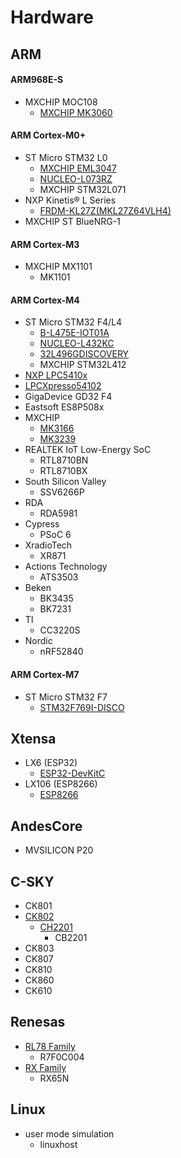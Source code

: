 # Hardware

## ARM

#### ARM968E-S
  - MXCHIP MOC108
    - [MXCHIP MK3060](http://www.mxchip.com/product/wifi_product/56)

#### ARM Cortex-M0+
  - ST Micro STM32 L0
    - [MXCHIP EML3047](http://www.mxchip.com/product/wifi_product/58)
    - [NUCLEO-L073RZ](http://www.st.com/en/evaluation-tools/nucleo-l073rz.html)
    - MXCHIP STM32L071
  - NXP Kinetis® L Series
    - [FRDM-KL27Z(MKL27Z64VLH4)](https://www.nxp.com/products/processors-and-microcontrollers/arm-based-processors-and-mcus/kinetis-cortex-m-mcus/l-seriesultra-low-powerm0-plus/freedom-development-platform-for-kinetis-kl17-and-kl27-mcus:FRDM-KL27Z)
  - MXCHIP ST BlueNRG-1

#### ARM Cortex-M3
  - MXCHIP MX1101
    - MK1101

#### ARM Cortex-M4
  - ST Micro STM32 F4/L4
    - [B-L475E-IOT01A](http://www.st.com/zh/evaluation-tools/b-l475e-iot01a.html)
    - [NUCLEO-L432KC](http://www.st.com/en/evaluation-tools/nucleo-l432kc.html)
    - [32L496GDISCOVERY](http://www.st.com/en/evaluation-tools/32l496gdiscovery.html)
    - MXCHIP STM32L412
  - [NXP LPC5410x](https://www.nxp.com/cn/products/software-and-tools/hardware-development-tools/lpcxpresso-boards/lpc54102-sensor-processing-motion-solution:OM13078)
  - [LPCXpresso54102](https://www.nxp.com/support/developer-resources/hardware-development-tools/lpcxpresso-boards/lpcxpresso-board-for-the-lpc54100-family-of-mcus:OM13077)
  - GigaDevice GD32 F4
  - Eastsoft ES8P508x
  - MXCHIP
    - [MK3166](http://www.mxchip.com/product/wifi_product/41)
    - [MK3239](http://www.mxchip.com/product/wifi_product/42)
  - REALTEK IoT Low-Energy SoC
    - RTL8710BN
    - RTL8710BX
  - South Silicon Valley
    - SSV6266P
  - RDA
    - RDA5981
  - Cypress
    - PSoC 6
  - XradioTech
    - XR871
  - Actions Technology
    - ATS3503
  - Beken
    - BK3435
    - BK7231
  - TI
    - CC3220S
  - Nordic
    - nRF52840

#### ARM Cortex-M7
  - ST Micro STM32 F7
    - [STM32F769I-DISCO](http://www.st.com/en/evaluation-tools/32f769idiscovery.html)

## Xtensa
  - LX6 (ESP32)
    - [ESP32-DevKitC](https://www.espressif.com/en/products/hardware/esp32-devkitc/overview)
  - LX106 (ESP8266)
    - [ESP8266](https://www.espressif.com/zh-hans/products/hardware/esp8266ex/overview)

## AndesCore
  - MVSILICON P20

## C-SKY
  - CK801
  - [CK802](http://www.c-sky.com/solution/10670.htm)
    - [CH2201](http://www.c-sky.com/solution/SOCping-tai.htm)
      - CB2201
  - CK803
  - CK807
  - CK810
  - CK860
  - CK610

## Renesas
  - [RL78 Family](https://www.renesas.com/zh-cn/products/microcontrollers-microprocessors/rl78.html)
    - R7F0C004
  - [RX Family](https://www.renesas.com/zh-cn/products/microcontrollers-microprocessors/rx.html)
    - RX65N

## Linux
  - user mode simulation
    - linuxhost
